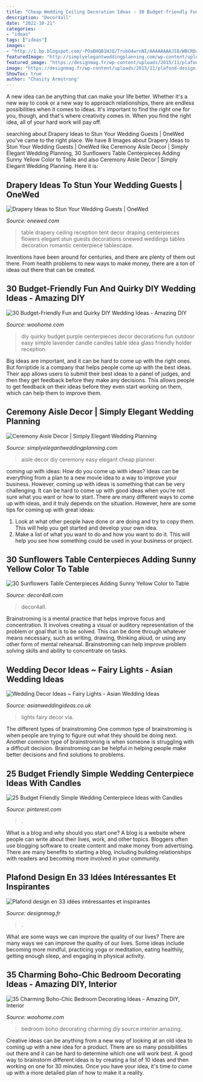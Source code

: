 ```yaml
---
title: "Cheap Wedding Ceiling Decoration Ideas : 30 Budget-friendly Fun And Quirky Diy Wedding Ideas"
description: "Decor4all"
date: "2022-10-21"
categories:
- "ideas"
tags: ["ideas"]
images:
- "http://1.bp.blogspot.com/-POaBHQB1HJQ/TrubO4wrnNI/AAAAAAAAJI0/WBCRDaA7XYU/s1600/252571626_whI29gvq_c.jpg"
featuredImage: "http://simplyelegantweddingplanning.com/wp-content/uploads/2014/02/sandiegoranchwedding-6-682x1024.jpg"
featured_image: "https://designmag.fr/wp-content/uploads/2015/11/plafond-design-bois-idee.jpg"
image: "https://designmag.fr/wp-content/uploads/2015/11/plafond-design-bois-idee.jpg"
ShowToc: true
author: "Chasity Armstrong"
---
```



A new idea can be anything that can make your life better. Whether it's a new way to cook or a new way to approach relationships, there are endless possibilities when it comes to ideas. It's important to find the right one for you, though, and that's where creativity comes in. When you find the right idea, all of your hard work will pay off.

	

		
searching about Drapery Ideas to Stun Your Wedding Guests | OneWed you've came to the right place. We have 8 Images about Drapery Ideas to Stun Your Wedding Guests | OneWed like Ceremony Aisle Decor | Simply Elegant Wedding Planning, 30 Sunflowers Table Centerpieces Adding Sunny Yellow Color to Table and also Ceremony Aisle Decor | Simply Elegant Wedding Planning. Here it is:
		
    
## Drapery Ideas To Stun Your Wedding Guests | OneWed

<img loading=lazy src="http://wedding-pictures-03.onewed.com/72082/high_ceiling_drapery__full.jpg" onerror="this.onerror=null;this.src='https://tse2.mm.bing.net/th?id=OIP.TSf3xLC3HamLP3Uqi_tTugHaME&amp;pid=15.1';" alt="Drapery Ideas to Stun Your Wedding Guests | OneWed">

_Source: onewed.com_

>table drapery ceiling reception tent decor draping centerpieces flowers elegant stun guests decorations onewed weddings tables decoration romantic centerpiece tablescape. 

	

Inventions have been around for centuries, and there are plenty of them out there. From health problems to new ways to make money, there are a ton of ideas out there that can be created.

    
## 30 Budget-Friendly Fun And Quirky DIY Wedding Ideas - Amazing DIY

<img loading=lazy src="http://www.woohome.com/wp-content/uploads/2014/01/diy-wedding-ideas-26.jpg" onerror="this.onerror=null;this.src='https://tse2.mm.bing.net/th?id=OIP.MOcZa_GFVqs3W-8gzIxaZwHaLH&amp;pid=15.1';" alt="30 Budget-Friendly Fun and Quirky DIY Wedding Ideas - Amazing DIY">

_Source: woohome.com_

>diy quirky budget purple centerpieces decor decorations fun outdoor easy simple lavender candle candles table idea glass friendly holder reception. 

	

Big ideas are important, and it can be hard to come up with the right ones. But forriptide is a company that helps people come up with the best ideas. Their app allows users to submit their best ideas to a panel of judges, and then they get feedback before they make any decisions. This allows people to get feedback on their ideas before they even start working on them, which can help them to improve them.

    
## Ceremony Aisle Decor | Simply Elegant Wedding Planning

<img loading=lazy src="http://simplyelegantweddingplanning.com/wp-content/uploads/2014/02/sandiegoranchwedding-6-682x1024.jpg" onerror="this.onerror=null;this.src='https://tse4.mm.bing.net/th?id=OIP.1b_ww0YV-H_O_qGIIgYZ0gHaLH&amp;pid=15.1';" alt="Ceremony Aisle Decor | Simply Elegant Wedding Planning">

_Source: simplyelegantweddingplanning.com_

>aisle decor diy ceremony easy elegant cheap planner. 

	

coming up with ideas: How do you come up with ideas?
Ideas can be everything from a plan to a new movie idea to a way to improve your business. However, coming up with ideas is something that can be very challenging. It can be hard to come up with good ideas when you’re not sure what you want or how to start. There are many different ways to come up with ideas, and it truly depends on the situation. However, here are some tips for coming up with great ideas: 
1. Look at what other people have done or are doing and try to copy them. This will help you get started and develop your own idea. 
2. Make a list of what you want to do and how you want to do it. This will help you see how something could be used in your business or project. 

    
## 30 Sunflowers Table Centerpieces Adding Sunny Yellow Color To Table

<img loading=lazy src="https://decor4all.com/wp-content/uploads/2015/07/sunflowers-table-centerpieces-decoration-ideas-28.jpg" onerror="this.onerror=null;this.src='https://tse4.mm.bing.net/th?id=OIP.aDLGfKuIFHN4tuncboHY0QAAAA&amp;pid=15.1';" alt="30 Sunflowers Table Centerpieces Adding Sunny Yellow Color to Table">

_Source: decor4all.com_

>decor4all. 

	

Brainstroming is a mental practice that helps improve focus and concentration. It involves creating a visual or auditory representation of the problem or goal that is to be solved. This can be done through whatever means necessary, such as writing, drawing, thinking aloud, or using any other form of mental rehearsal. Brainstroming can help improve problem solving skills and ability to concentrate on tasks.

    
## Wedding Decor Ideas ~ Fairy Lights - Asian Wedding Ideas

<img loading=lazy src="http://1.bp.blogspot.com/-POaBHQB1HJQ/TrubO4wrnNI/AAAAAAAAJI0/WBCRDaA7XYU/s1600/252571626_whI29gvq_c.jpg" onerror="this.onerror=null;this.src='https://tse3.mm.bing.net/th?id=OIP.0RuPOaaBNZz_JuHhXFkUMQHaKG&amp;pid=15.1';" alt="Wedding Decor Ideas ~ Fairy Lights - Asian Wedding Ideas">

_Source: asianweddingideas.co.uk_

>lights fairy decor via. 

	

The different types of brainstroming
One common type of brainstroming is when people are trying to figure out what they should be doing next. Another common type of brainstroming is when someone is struggling with a difficult decision. Brainstroming can be helpful in helping people make better decisions and find solutions to problems.

    
## 25 Budget Friendly Simple Wedding Centerpiece Ideas With Candles

<img loading=lazy src="https://i.pinimg.com/736x/52/f1/3c/52f13cd7b03324c95e50f200c0e8566a.jpg" onerror="this.onerror=null;this.src='https://tse1.mm.bing.net/th?id=OIP.UifF_9vQI9oPF2rHNg-1-gHaLG&amp;pid=15.1';" alt="25 Budget Friendly Simple Wedding Centerpiece Ideas with Candles">

_Source: pinterest.com_

>. 

	

What is a blog and why should you start one?
A blog is a website where people can write about their lives, work, and other topics. Bloggers often use blogging software to create content and make money from advertising. There are many benefits to starting a blog, including building relationships with readers and becoming more involved in your community.

    
## Plafond Design En 33 Idées Intéressantes Et Inspirantes

<img loading=lazy src="https://designmag.fr/wp-content/uploads/2015/11/plafond-design-bois-idee.jpg" onerror="this.onerror=null;this.src='https://tse3.mm.bing.net/th?id=OIP.UInAiIYUh02wOxXyynKrlQHaJ2&amp;pid=15.1';" alt="Plafond design en 33 idées intéressantes et inspirantes">

_Source: designmag.fr_

>. 

	

What are some ways we can improve the quality of our lives?
There are many ways we can improve the quality of our lives. Some ideas include becoming more mindful, practicing yoga or meditation, eating healthily, getting enough sleep, and engaging in physical activity.

    
## 35 Charming Boho-Chic Bedroom Decorating Ideas - Amazing DIY, Interior

<img loading=lazy src="https://www.woohome.com/wp-content/uploads/2014/05/charming-boho-bedroom-ideas-27.jpg" onerror="this.onerror=null;this.src='https://tse1.mm.bing.net/th?id=OIP.V_1wn_Dw9yHhAKAByAPz4QHaLH&amp;pid=15.1';" alt="35 Charming Boho-Chic Bedroom Decorating Ideas - Amazing DIY, Interior">

_Source: woohome.com_

>bedroom boho decorating charming diy source interior amazing. 

	

Creative ideas can be anything from a new way of looking at an old idea to coming up with a new idea for a product. There are so many possibilities out there and it can be hard to determine which one will work best. A good way to brainstorm different ideas is by creating a list of 10 ideas and then working on one for 30 minutes. Once you have your idea, it's time to come up with a more detailed plan of how to make it a reality.

